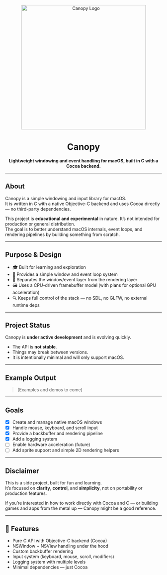 <p align="center">
  <img src="https://github.com/user-attachments/assets/61dd51e4-00ce-4f4f-9220-0c98c9e80d8f" width="400" alt="Canopy Logo" />
</p>

<h1 align="center">Canopy</h1>

<p align="center">
  <strong>Lightweight windowing and event handling for macOS, built in C with a Cocoa backend.</strong>
</p>

---

## About

Canopy is a simple windowing and input library for macOS.  
It is written in C with a native Objective-C backend and uses Cocoa directly — no third-party dependencies.

This project is **educational and experimental** in nature. It’s not intended for production or general distribution.  
The goal is to better understand macOS internals, event loops, and rendering pipelines by building something from scratch.

---

## Purpose & Design

- 🎓 Built for learning and exploration
- 🧱 Provides a simple window and event loop system
- 🧵 Separates the window/event layer from the rendering layer
- 🖼️ Uses a CPU-driven framebuffer model (with plans for optional GPU acceleration)
- 🔍 Keeps full control of the stack — no SDL, no GLFW, no external runtime deps

---

## Project Status

Canopy is **under active development** and is evolving quickly.

- The API is **not stable**.
- Things may break between versions.
- It is intentionally minimal and will only support macOS.

---

## Example Output

> (Examples and demos to come)

---

## Goals

- [x] Create and manage native macOS windows
- [x] Handle mouse, keyboard, and scroll input
- [x] Provide a backbuffer and rendering pipeline
- [x] Add a logging system
- [ ] Enable hardware acceleration (future)
- [ ] Add sprite support and simple 2D rendering helpers

---

## Disclaimer

This is a side project, built for fun and learning.  
It’s focused on **clarity**, **control**, and **simplicity**, not on portability or production features.

If you’re interested in how to work directly with Cocoa and C — or building games and apps from the metal up — Canopy might be a good reference.

---



## 🧱 Features

- Pure C API with Objective-C backend (Cocoa)
- NSWindow + NSView handling under the hood
- Custom backbuffer rendering
- Input system (keyboard, mouse, scroll, modifiers)
- Logging system with multiple levels
- Minimal dependencies — just Cocoa
